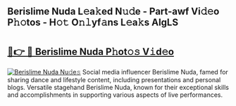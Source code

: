 ## Berislime Nuda L𝚎a𝚔ed N𝚞𝚍e - Part-awf Vi𝚍𝚎o P𝚑𝚘tos - H𝚘𝚝 O𝚗𝚕yf𝚊ns L𝚎a𝚔s AIgLS

# <h2><a href="http://kfehzt5.oniu.top/?m=Berislime+Nuda">🔗👉 🔴 Berislime Nuda P𝚑ot𝚘𝚜 V𝚒d𝚎o</a></h2>

[![Berislime Nuda Nu𝚍e𝚜](https://i.imgur.com/0qMVB7G.gif)](http://kfehzt5.oniu.top/?m=Berislime+Nuda)
Social media influencer Berislime Nuda, famed for sharing dance and lifestyle content, including presentations and personal blogs. Versatile stagehand Berislime Nuda, known for their exceptional skills and accomplishments in supporting various aspects of live performances.  

